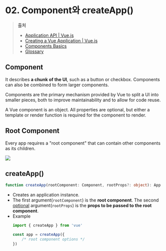 # 02. Component와 createApp()

> **출처**
> 
> * [Application API | Vue.js](https://vuejs.org/api/application.html#createapp)
> * [Creating a Vue Application | Vue.js](https://vuejs.org/guide/essentials/application.html#the-root-component)
> * [Components Basics](https://vuejs.org/guide/essentials/component-basics.html)
> * [Glossary](https://vuejs.org/glossary/#component)

## Component

It describes **a chunk of the UI**, such as a button or checkbox. Components can also be combined to form larger components.

Components are the primary mechanism provided by Vue to split a UI into smaller pieces, both to improve maintainability and to allow for code reuse.

A Vue component is an object. All properties are optional, but either a template or render function is required for the component to render. 

## Root Component

Every app requires a "root component" that can contain other components as its children.

![](https://vuejs.org/assets/components.7fbb3771.png)

## createApp()

```ts
function createApp(rootComponent: Component, rootProps?: object): App
```

* Creates an application instance.
* The first argument(`rootComponent`) is the **root component**. The second <U>optional</U> argument(`rootProps`) is the **props to be passed to the root component**.
* Example
    ```js
    import { createApp } from 'vue'

    const app = createApp({
        /* root component options */
    })
    ```
    
